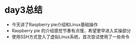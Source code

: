 # day3总结
- 今天讲了Raspberry pie介绍和Linux基础操作
- Raspberry pie 的介绍感觉节奏有点慢，希望更早进入实操部分
- 使用SSH方式登入了虚拟Linux系统，首次尝试使用了一些命令
